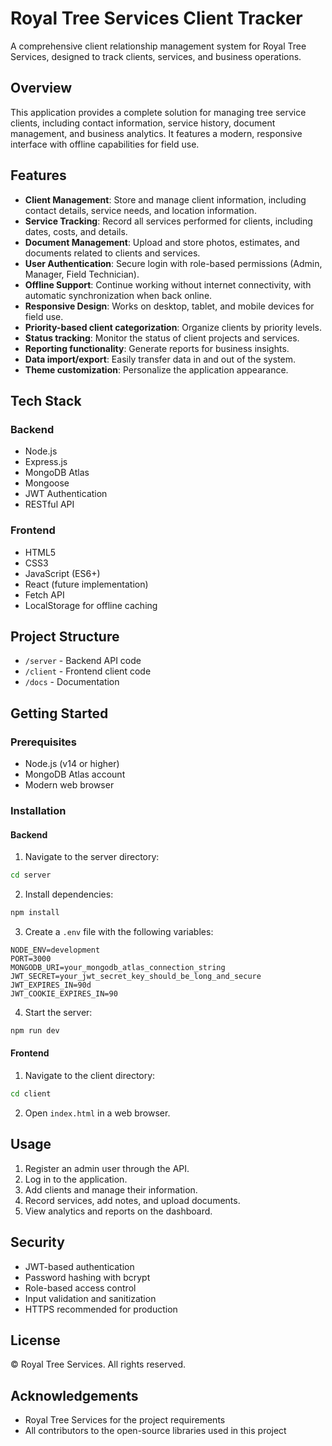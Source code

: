 # Royal Tree Services Client Tracker

A comprehensive client relationship management system for Royal Tree Services, designed to track clients, services, and business operations.

## Overview

This application provides a complete solution for managing tree service clients, including contact information, service history, document management, and business analytics. It features a modern, responsive interface with offline capabilities for field use.

## Features

- **Client Management**: Store and manage client information, including contact details, service needs, and location information.
- **Service Tracking**: Record all services performed for clients, including dates, costs, and details.
- **Document Management**: Upload and store photos, estimates, and documents related to clients and services.
- **User Authentication**: Secure login with role-based permissions (Admin, Manager, Field Technician).
- **Offline Support**: Continue working without internet connectivity, with automatic synchronization when back online.
- **Responsive Design**: Works on desktop, tablet, and mobile devices for field use.
- **Priority-based client categorization**: Organize clients by priority levels.
- **Status tracking**: Monitor the status of client projects and services.
- **Reporting functionality**: Generate reports for business insights.
- **Data import/export**: Easily transfer data in and out of the system.
- **Theme customization**: Personalize the application appearance.

## Tech Stack

### Backend
- Node.js
- Express.js
- MongoDB Atlas
- Mongoose
- JWT Authentication
- RESTful API

### Frontend
- HTML5
- CSS3
- JavaScript (ES6+)
- React (future implementation)
- Fetch API
- LocalStorage for offline caching

## Project Structure

- `/server` - Backend API code
- `/client` - Frontend client code
- `/docs` - Documentation

## Getting Started

### Prerequisites

- Node.js (v14 or higher)
- MongoDB Atlas account
- Modern web browser

### Installation

#### Backend

1. Navigate to the server directory:
```bash
cd server
```

2. Install dependencies:
```bash
npm install
```

3. Create a `.env` file with the following variables:
```
NODE_ENV=development
PORT=3000
MONGODB_URI=your_mongodb_atlas_connection_string
JWT_SECRET=your_jwt_secret_key_should_be_long_and_secure
JWT_EXPIRES_IN=90d
JWT_COOKIE_EXPIRES_IN=90
```

4. Start the server:
```bash
npm run dev
```

#### Frontend

1. Navigate to the client directory:
```bash
cd client
```

2. Open `index.html` in a web browser.

## Usage

1. Register an admin user through the API.
2. Log in to the application.
3. Add clients and manage their information.
4. Record services, add notes, and upload documents.
5. View analytics and reports on the dashboard.

## Security

- JWT-based authentication
- Password hashing with bcrypt
- Role-based access control
- Input validation and sanitization
- HTTPS recommended for production

## License

© Royal Tree Services. All rights reserved.

## Acknowledgements

- Royal Tree Services for the project requirements
- All contributors to the open-source libraries used in this project
